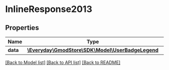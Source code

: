 # InlineResponse2013

## Properties
Name | Type | Description | Notes
------------ | ------------- | ------------- | -------------
**data** | [**\Everyday\GmodStore\SDK\Model\UserBadgeLegend**](UserBadgeLegend.md) |  | [optional] 

[[Back to Model list]](../../README.md#documentation-for-models) [[Back to API list]](../../README.md#documentation-for-api-endpoints) [[Back to README]](../../README.md)

